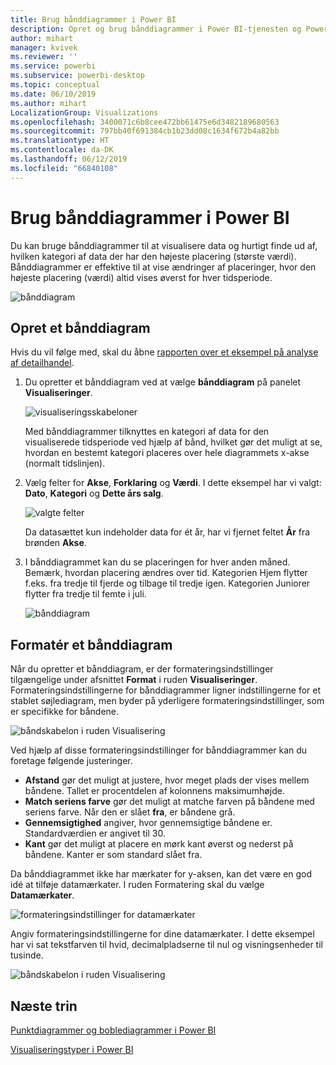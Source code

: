 ```yaml
---
title: Brug bånddiagrammer i Power BI
description: Opret og brug bånddiagrammer i Power BI-tjenesten og Power BI Desktop
author: mihart
manager: kvivek
ms.reviewer: ''
ms.service: powerbi
ms.subservice: powerbi-desktop
ms.topic: conceptual
ms.date: 06/10/2019
ms.author: mihart
LocalizationGroup: Visualizations
ms.openlocfilehash: 3400071c6b8cee472bb61475e6d3482189680563
ms.sourcegitcommit: 797bb40f691384cb1b23dd08c1634f672b4a82bb
ms.translationtype: HT
ms.contentlocale: da-DK
ms.lasthandoff: 06/12/2019
ms.locfileid: "66840108"
---
```

# <a name="use-ribbon-charts-in-power-bi"></a>Brug bånddiagrammer i Power BI
Du kan bruge bånddiagrammer til at visualisere data og hurtigt finde ud af, hvilken kategori af data der har den højeste placering (største værdi). Bånddiagrammer er effektive til at vise ændringer af placeringer, hvor den højeste placering (værdi) altid vises øverst for hver tidsperiode. 

![bånddiagram](media/desktop-ribbon-charts/ribbon-charts_01.png)

## <a name="create-a-ribbon-chart"></a>Opret et bånddiagram
Hvis du vil følge med, skal du åbne [rapporten over et eksempel på analyse af detailhandel](../sample-retail-analysis.md). 

1. Du opretter et bånddiagram ved at vælge **bånddiagram** på panelet **Visualiseringer**.

    ![visualiseringsskabeloner](media/desktop-ribbon-charts/power-bi-template.png)

    Med bånddiagrammer tilknyttes en kategori af data for den visualiserede tidsperiode ved hjælp af bånd, hvilket gør det muligt at se, hvordan en bestemt kategori placeres over hele diagrammets x-akse (normalt tidslinjen).

2. Vælg felter for **Akse**, **Forklaring** og **Værdi**.  I dette eksempel har vi valgt: **Dato**, **Kategori** og **Dette års salg**.  

    ![valgte felter](media/desktop-ribbon-charts/power-bi-ribbon-values.png)

    Da datasættet kun indeholder data for ét år, har vi fjernet feltet **År** fra brønden **Akse**. 

3. I bånddiagrammet kan du se placeringen for hver anden måned. Bemærk, hvordan placering ændres over tid.  Kategorien Hjem flytter f.eks. fra tredje til fjerde og tilbage til tredje igen. Kategorien Juniorer flytter fra tredje til femte i juli. 

    ![bånddiagram](media/desktop-ribbon-charts/power-bi-ribbon.png)

## <a name="format-a-ribbon-chart"></a>Formatér et bånddiagram
Når du opretter et bånddiagram, er der formateringsindstillinger tilgængelige under afsnittet **Format** i ruden **Visualiseringer**. Formateringsindstillingerne for bånddiagrammer ligner indstillingerne for et stablet søjlediagram, men byder på yderligere formateringsindstillinger, som er specifikke for båndene.

![båndskabelon i ruden Visualisering](media/desktop-ribbon-charts/power-bi-format-ribbon.png)

Ved hjælp af disse formateringsindstillinger for bånddiagrammer kan du foretage følgende justeringer.

* **Afstand** gør det muligt at justere, hvor meget plads der vises mellem båndene. Tallet er procentdelen af kolonnens maksimumhøjde.
* **Match seriens farve** gør det muligt at matche farven på båndene med seriens farve. Når den er slået **fra**, er båndene grå.
* **Gennemsigtighed** angiver, hvor gennemsigtige båndene er. Standardværdien er angivet til 30.
* **Kant** gør det muligt at placere en mørk kant øverst og nederst på båndene. Kanter er som standard slået fra.

Da bånddiagrammet ikke har mærkater for y-aksen, kan det være en god idé at tilføje datamærkater. I ruden Formatering skal du vælge **Datamærkater**. 

![formateringsindstillinger for datamærkater](media/desktop-ribbon-charts/power-bi-labels.png)

Angiv formateringsindstillingerne for dine datamærkater.  I dette eksempel har vi sat tekstfarven til hvid, decimalpladserne til nul og visningsenheder til tusinde. 

![båndskabelon i ruden Visualisering](media/desktop-ribbon-charts/power-bi-data-labels.png)

## <a name="next-steps"></a>Næste trin

[Punktdiagrammer og boblediagrammer i Power BI](power-bi-visualization-scatter.md)

[Visualiseringstyper i Power BI](power-bi-visualization-types-for-reports-and-q-and-a.md)